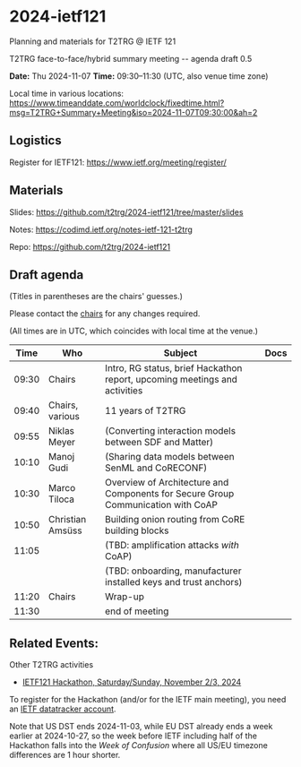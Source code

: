 # 2024-ietf121
Planning and materials for T2TRG @ IETF 121

T2TRG face-to-face/hybrid summary meeting -- agenda draft 0.5

**Date:** Thu 2024-11-07
**Time:** 09:30–11:30 (UTC, also venue time zone)

Local time in various locations: https://www.timeanddate.com/worldclock/fixedtime.html?msg=T2TRG+Summary+Meeting&iso=2024-11-07T09:30:00&ah=2

## Logistics

Register for IETF121: <https://www.ietf.org/meeting/register/>

## Materials

Slides: <https://github.com/t2trg/2024-ietf121/tree/master/slides>

Notes: <https://codimd.ietf.org/notes-ietf-121-t2trg>

Repo: <https://github.com/t2trg/2024-ietf121>

## Draft agenda

(Titles in parentheses are the chairs' guesses.)

Please contact the [chairs][] for any changes required.

(All times are in UTC, which coincides with local time at the venue.)

|  Time | Who              | Subject                                                                          | Docs |
|-------|------------------|----------------------------------------------------------------------------------|------|
| 09:30 | Chairs           | Intro, RG status, brief Hackathon report, upcoming meetings and activities       |      |
| 09:40 | Chairs, various  | 11 years of T2TRG                                                                |      |
| 09:55 | Niklas Meyer     | (Converting interaction models between SDF and Matter)                           |      |
| 10:10 | Manoj Gudi       | (Sharing data models between SenML and CoRECONF)                                 |      |
| 10:30 | Marco Tiloca     | Overview of Architecture and Components for Secure Group Communication with CoAP |      |
| 10:50 | Christian Amsüss | Building onion routing from CoRE building blocks                                 |      |
| 11:05 |                  | (TBD: amplification attacks *with* CoAP)                                         |      |
|       |                  | (TBD: onboarding, manufacturer installed keys and trust anchors)                 |      |
| 11:20 | Chairs           | Wrap-up                                                                          |      |
| 11:30 |                  | end of meeting                                                                   |      |

[WISHI]: https://github.com/t2trg/wishi/wiki/Agenda-items
[restiot]: https://tools.ietf.org/html/draft-irtf-t2trg-rest-iot
[chairs]: mailto:t2trg-chairs@irtf.org
[iotschemacg]: https://www.w3.org/community/iotschema/
[W3CWoT]: https://www.w3.org/WoT/
[edge]: https://tools.ietf.org/html/draft-irtf-t2trg-iot-edge
[sboot]: https://datatracker.ietf.org/doc/html/draft-sarikaya-t2trg-sbootstrapping-11
[idevid]: https://tools.ietf.org/html/draft-richardson-t2trg-idevid-considerations-01

## Related Events:

Other T2TRG activities

* [IETF121 Hackathon, Saturday/Sunday, November 2/3, 2024][Hackathon]

To register for the Hackathon (and/or for the IETF main meeting), you
need an [IETF datatracker account][dt-create].

[dt-create]: https://datatracker.ietf.org/accounts/create/

[Hackathon]: https://www.ietf.org/meeting/hackathons/121-hackathon/
[Hackathon-reg]: https://www.ietf.org/meeting/hackathons/121-hackathon/

Note that US DST ends 2024-11-03, while EU DST already ends a week
earlier at 2024-10-27, so the week before IETF including half of the
Hackathon falls into the *Week of Confusion* where all US/EU timezone
differences are 1 hour shorter.
